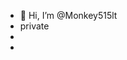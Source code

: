 - 👋 Hi, I’m @Monkey515lt
- private
- 
- 

<!---
Monkey515lt/Monkey515lt is a ✨ special ✨ repository because its `README.md` (this file) appears on your GitHub profile.
You can click the Preview link to take a look at your changes.
--->
